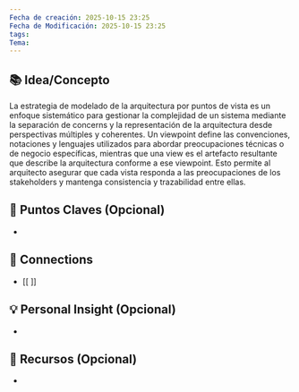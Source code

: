 ```yaml
---
Fecha de creación: 2025-10-15 23:25
Fecha de Modificación: 2025-10-15 23:25
tags: 
Tema:
---
```



## 📚 Idea/Concepto 

La estrategia de modelado de la arquitectura por puntos de vista es un enfoque sistemático para gestionar la complejidad de un sistema mediante la separación de concerns y la representación de la arquitectura desde perspectivas múltiples y coherentes.
Un viewpoint define las convenciones, notaciones y lenguajes utilizados para abordar preocupaciones técnicas o de negocio específicas, mientras que una view es el artefacto resultante que describe la arquitectura conforme a ese viewpoint.
Esto permite al arquitecto asegurar que cada vista responda a las preocupaciones de los stakeholders y mantenga consistencia y trazabilidad entre ellas. 
## 📌 Puntos Claves (Opcional)
- 

## 🔗 Connections
- [[ ]]

## 💡 Personal Insight (Opcional)
- 
## 🧾 Recursos (Opcional)
- 